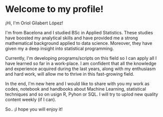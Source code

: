 # Welcome to my profile!

¡Hi, I'm Oriol Gilabert López!

I'm from Bacelona and I studied BSc in Applied Statistics. These studies have boosted my analytical skills and have provided me a strong mathematical background applied to data science. Moreover, they have given my a deep insight into statistical programming.

Currently, I'm developing programs/scripts on this field so I can apply all I have learned so far in  a work-place. I am confident that all the knowledge and experience acquired during the last years, along with my enthusiasm and hard work, will allow me to thrive in this fast-growing field. 


In the end, I'm new here and I would like to share with you my work as codes, notebook and handbooks about Machine Learning, statistical techniques and so on usign R, Pyhon or SQL. I will try to uplod new quality content weekly (if I can).

So.. ¡I hope you will enjoy it!
